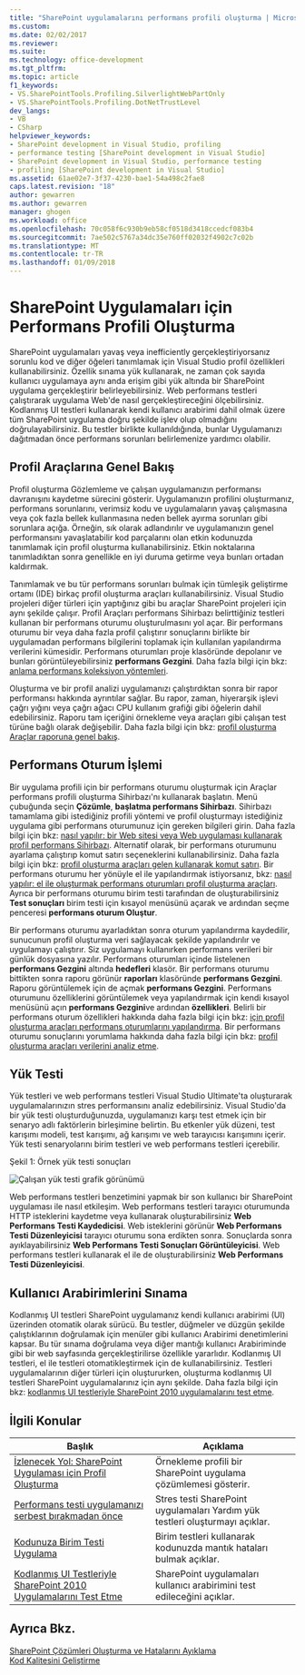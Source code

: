 ```yaml
---
title: "SharePoint uygulamalarını performans profili oluşturma | Microsoft Docs"
ms.custom: 
ms.date: 02/02/2017
ms.reviewer: 
ms.suite: 
ms.technology: office-development
ms.tgt_pltfrm: 
ms.topic: article
f1_keywords:
- VS.SharePointTools.Profiling.SilverlightWebPartOnly
- VS.SharePointTools.Profiling.DotNetTrustLevel
dev_langs:
- VB
- CSharp
helpviewer_keywords:
- SharePoint development in Visual Studio, profiling
- performance testing [SharePoint development in Visual Studio]
- SharePoint development in Visual Studio, performance testing
- profiling [SharePoint development in Visual Studio]
ms.assetid: 61ae02e7-3f37-4230-bae1-54a498c2fae8
caps.latest.revision: "18"
author: gewarren
ms.author: gewarren
manager: ghogen
ms.workload: office
ms.openlocfilehash: 70c058f6c930b9eb58cf0518d3418ccedcf083b4
ms.sourcegitcommit: 7ae502c5767a34dc35e760ff02032f4902c7c02b
ms.translationtype: MT
ms.contentlocale: tr-TR
ms.lasthandoff: 01/09/2018
---
```

# <a name="profiling-the-performance-of-sharepoint-applications"></a>SharePoint Uygulamaları için Performans Profili Oluşturma
  SharePoint uygulamaları yavaş veya inefficiently gerçekleştiriyorsanız sorunlu kod ve diğer öğeleri tanımlamak için Visual Studio profil özellikleri kullanabilirsiniz. Özellik sınama yük kullanarak, ne zaman çok sayıda kullanıcı uygulamaya aynı anda erişim gibi yük altında bir SharePoint uygulama gerçekleştirir belirleyebilirsiniz. Web performans testleri çalıştırarak uygulama Web'de nasıl gerçekleştireceğini ölçebilirsiniz. Kodlanmış UI testleri kullanarak kendi kullanıcı arabirimi dahil olmak üzere tüm SharePoint uygulama doğru şekilde işlev olup olmadığını doğrulayabilirsiniz. Bu testler birlikte kullanıldığında, bunlar Uygulamanızı dağıtmadan önce performans sorunları belirlemenize yardımcı olabilir.  
  
## <a name="profiling-tools-overview"></a>Profil Araçlarına Genel Bakış  
 Profil oluşturma Gözlemleme ve çalışan uygulamanızın performansı davranışını kaydetme sürecini gösterir. Uygulamanızın profilini oluşturmanız, performans sorunlarını, verimsiz kodu ve uygulamaların yavaş çalışmasına veya çok fazla bellek kullanmasına neden bellek ayırma sorunları gibi sorunlara açığa. Örneğin, sık olarak adlandırılır ve uygulamanızın genel performansını yavaşlatabilir kod parçalarını olan etkin kodunuzda tanımlamak için profil oluşturma kullanabilirsiniz. Etkin noktalarına tanımladıktan sonra genellikle en iyi duruma getirme veya bunları ortadan kaldırmak.  
  
 Tanımlamak ve bu tür performans sorunları bulmak için tümleşik geliştirme ortamı (IDE) birkaç profil oluşturma araçları kullanabilirsiniz. Visual Studio projeleri diğer türleri için yaptığınız gibi bu araçlar SharePoint projeleri için aynı şekilde çalışır. Profil Araçları performans Sihirbazı belirttiğiniz testleri kullanan bir performans oturumu oluşturulmasını yol açar. Bir performans oturumu bir veya daha fazla profil çalıştırır sonuçlarını birlikte bir uygulamadan performans bilgilerini toplamak için kullanılan yapılandırma verilerini kümesidir. Performans oturumları proje klasöründe depolanır ve bunları görüntüleyebilirsiniz **performans Gezgini**. Daha fazla bilgi için bkz: [anlama performans koleksiyon yöntemleri](/visualstudio/profiling/understanding-performance-collection-methods).  
  
 Oluşturma ve bir profil analizi uygulamanızı çalıştırdıktan sonra bir rapor performansı hakkında ayrıntılar sağlar. Bu rapor, zaman, hiyerarşik işlevi çağrı yığını veya çağrı ağacı CPU kullanım grafiği gibi öğelerin dahil edebilirsiniz. Raporu tam içeriğini örnekleme veya araçları gibi çalışan test türüne bağlı olarak değişebilir. Daha fazla bilgi için bkz: [profil oluşturma Araçlar raporuna genel bakış](http://go.microsoft.com/fwlink/?LinkId=224689).  
  
## <a name="performance-session-process"></a>Performans Oturum İşlemi  
 Bir uygulama profili için bir performans oturumu oluşturmak için Araçlar performans profili oluşturma Sihirbazı'nı kullanarak başlatın. Menü çubuğunda seçin **Çözümle**, **başlatma performans Sihirbazı**. Sihirbazı tamamlama gibi istediğiniz profili yöntemi ve profil oluşturmayı istediğiniz uygulama gibi performans oturumunuz için gereken bilgileri girin. Daha fazla bilgi için bkz: [nasıl yapılır: bir Web sitesi veya Web uygulaması kullanarak profil performans Sihirbazı](http://go.microsoft.com/fwlink/?LinkId=224692). Alternatif olarak, bir performans oturumunu ayarlama çalıştırıp komut satırı seçeneklerini kullanabilirsiniz. Daha fazla bilgi için bkz: [profil oluşturma araçları gelen kullanarak komut satırı](http://go.microsoft.com/fwlink/?LinkId=224703). Bir performans oturumu her yönüyle el ile yapılandırmak istiyorsanız, bkz: [nasıl yapılır: el ile oluşturmak performans oturumları profil oluşturma araçları](http://go.microsoft.com/fwlink/?LinkId=224691). Ayrıca bir performans oturumu birim testi tarafından de oluşturabilirsiniz **Test sonuçları** birim testi için kısayol menüsünü açarak ve ardından seçme penceresi **performans oturum Oluştur**.  
  
 Bir performans oturumu ayarladıktan sonra oturum yapılandırma kaydedilir, sunucunun profil oluşturma veri sağlayacak şekilde yapılandırılır ve uygulamayı çalıştırır. Siz uygulamayı kullanırken performans verileri bir günlük dosyasına yazılır. Performans oturumları içinde listelenen **performans Gezgini** altında **hedefleri** klasör. Bir performans oturumu bittikten sonra raporu görünür **raporları** klasöründe **performans Gezgini**. Raporu görüntülemek için de açmak **performans Gezgini**. Performans oturumunu özelliklerini görüntülemek veya yapılandırmak için kendi kısayol menüsünü açın **performans Gezgini**ve ardından **özellikleri**. Belirli bir performans oturum özellikleri hakkında daha fazla bilgi için bkz: [için profil oluşturma araçları performans oturumlarını yapılandırma](http://go.microsoft.com/fwlink/?LinkId=224694). Bir performans oturumu sonuçlarını yorumlama hakkında daha fazla bilgi için bkz: [profil oluşturma araçları verilerini analiz etme](http://go.microsoft.com/fwlink/?LinkId=224704).  
  
## <a name="stress-testing"></a>Yük Testi  
 Yük testleri ve web performans testleri Visual Studio Ultimate'ta oluşturarak uygulamalarınızın stres performansını analiz edebilirsiniz. Visual Studio'da bir yük testi oluşturduğunuzda, uygulamanızı karşı test etmek için bir senaryo adlı faktörlerin birleşimine belirtin. Bu etkenler yük düzeni, test karışımı modeli, test karışımı, ağ karışımı ve web tarayıcısı karışımını içerir. Yük testi senaryolarını birim testleri ve web performans testleri içerebilir.  
  
 Şekil 1: Örnek yük testi sonuçları  
  
 ![Çalışan yük testi grafik görünümü](../sharepoint/media/load-webgraphs.png "çalışan bir yük testine grafik görünümü")  
  
 Web performans testleri benzetimini yapmak bir son kullanıcı bir SharePoint uygulaması ile nasıl etkileşim. Web performans testleri tarayıcı oturumunda HTTP isteklerini kaydetme veya kullanarak oluşturabilirsiniz **Web Performans Testi Kaydedicisi**. Web isteklerini görünür **Web Performans Testi Düzenleyicisi** tarayıcı oturumu sona erdikten sonra. Sonuçlarda sonra ayıklayabilirsiniz **Web Performans Testi Sonuçları Görüntüleyicisi**. Web performans testleri kullanarak el ile de oluşturabilirsiniz **Web Performans Testi Düzenleyicisi**.  
  
## <a name="testing-user-interfaces"></a>Kullanıcı Arabirimlerini Sınama  
 Kodlanmış UI testleri SharePoint uygulamanız kendi kullanıcı arabirimi (UI) üzerinden otomatik olarak sürücü. Bu testler, düğmeler ve düzgün şekilde çalıştıklarının doğrulamak için menüler gibi kullanıcı Arabirimi denetimlerini kapsar. Bu tür sınama doğrulama veya diğer mantığı kullanıcı Arabiriminde gibi bir web sayfasında gerçekleştirilirse özellikle yararlıdır. Kodlanmış UI testleri, el ile testleri otomatikleştirmek için de kullanabilirsiniz. Testleri uygulamalarının diğer türleri için oluştururken, oluşturma kodlanmış UI testleri SharePoint uygulamalarınız için aynı şekilde. Daha fazla bilgi için bkz: [kodlanmış UI testleriyle SharePoint 2010 uygulamalarını test etme](/visualstudio/test/testing-sharepoint-2010-applications-with-coded-ui-tests).  
  
## <a name="related-topics"></a>İlgili Konular  
  
|Başlık|Açıklama|  
|-----------|-----------------|  
|[İzlenecek Yol: SharePoint Uygulaması için Profil Oluşturma](../sharepoint/walkthrough-profiling-a-sharepoint-application.md)|Örnekleme profili bir SharePoint uygulama çözümlemesi gösterir.|  
|[Performans testi uygulamanızı serbest bırakmadan önce](https://www.visualstudio.com/docs/test/performance-testing/run-performance-tests-app-before-release)|Stres testi SharePoint uygulamaları Yardım yük testleri oluşturmayı açıklar.|  
|[Kodunuza Birim Testi Uygulama](/visualstudio/test/unit-test-your-code)|Birim testleri kullanarak kodunuzda mantık hataları bulmak açıklar.|  
|[Kodlanmış UI Testleriyle SharePoint 2010 Uygulamalarını Test Etme](/visualstudio/test/testing-sharepoint-2010-applications-with-coded-ui-tests)|SharePoint uygulamaları kullanıcı arabirimini test edileceğini açıklar.|  
  
## <a name="see-also"></a>Ayrıca Bkz.

[SharePoint Çözümleri Oluşturma ve Hatalarını Ayıklama](../sharepoint/building-and-debugging-sharepoint-solutions.md)  
[Kod Kalitesini Geliştirme](/visualstudio/test/improve-code-quality)